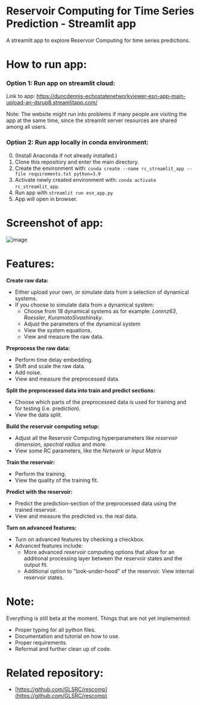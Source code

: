 # Reservoir Computing for Time Series Prediction - Streamlit app
A streamlit app to explore Reservoir Computing for time series predictions. 

# How to run app: 

### Option 1: Run app on streamlit cloud:

Link to app: https://duncdennis-echostatenetworkviewer-esn-app-main-upload-an-dsrup8.streamlitapp.com/

Note: The website might run into problems if many people are visiting the app at the same time,
since the streamlit server resources are shared among all users. 

### Option 2: Run app locally in conda environment:

0. (Install Anaconda if not already installed.)
1. Clone this repository and enter the main directory.
2. Create the environment with: `conda create --name rc_streamlit_app --file requirements.txt python=3.9` 
3. Activate newly created environment with: `conda activate rc_streamlit_app`.
4. Run app with `streamlit run esn_app.py`
5. App will open in browser.

# Screenshot of app:

![image](https://user-images.githubusercontent.com/90915296/194052232-d7eda94e-0185-4abe-a5b8-b3fc80088911.png)


# Features: 

**Create raw data:**
- Either upload your own, or simulate data from a selection of dynamical systems.
- If you choose to simulate data from a dynamical system:
  - Choose from 18 dynamical systems as for example: *Lorenz63*, *Roessler*, 
    *KuramotoSivashinsky*.
  - Adjust the parameters of the dynamical system
  - View the system equations. 
  - View and measure the raw data. 

**Preprocess the raw data:**
  - Perform time delay embedding.
  - Shift and scale the raw data.
  - Add noise.
  - View and measure the preprocessed data.

**Split the preprocessed data into train and predict sections:**
- Choose which parts of the preprocessed data is used for training and for testing 
   (i.e. prediction).
- View the data split.

**Build the reservoir computing setup:**
- Adjust all the Reservoir Computing hyperparameters like *reservoir dimension*, 
  *spectral radius* and more.
- View some RC parameters, like the *Network* or *Input Matrix*

**Train the reservoir:**
- Perform the training.
- View the quality of the training fit. 

**Predict with the reservoir:**
- Predict the prediction-section of the preprocessed data using the trained reservoir. 
- View and measure the predicted vs. the real data. 

**Turn on advanced features:**
- Turn on advanced features by checking a checkbox. 
- Advanced features include:
  - More advanced reservoir computing options that allow for an additional processing 
  layer between the reservoir states and the output fit. 
  - Additional option to "look-under-hood" of the reservoir. View internal reservoir 
  states.

# Note: 
Everything is still beta at the moment.
Things that are not yet implemented: 
- Proper typing for all python files. 
- Documentation and tutorial on how to use. 
- Proper requirements.
- Reformat and further clean up of code. 


# Related repository: 
- [https://github.com/GLSRC/rescomp](https://github.com/GLSRC/rescomp)
